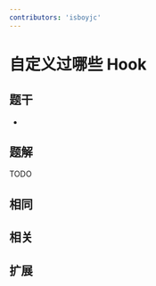 ```yaml
---
contributors: 'isboyjc'
---
```


# 自定义过哪些 Hook


## 题干

- 



## 题解

<!-- ::: details 点我查看题解 -->

  TODO

<!-- ::: -->



## 相同


## 相关


## 扩展

